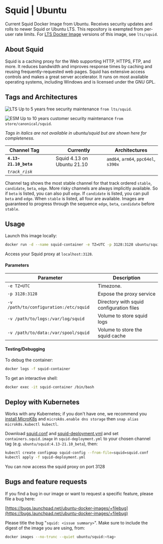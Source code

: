 # Squid | Ubuntu

Current Squid Docker Image from Ubuntu. Receives security updates and rolls to newer Squid or Ubuntu LTS. This repository is exempted from per-user rate limits. For [LTS Docker Image](https://ubuntu.com/security/docker-images) versions of this image, see `lts/squid`. 


## About Squid

Squid is a caching proxy for the Web supporting HTTP, HTTPS, FTP, and more. It reduces bandwidth and improves response times by caching and reusing frequently-requested web pages. Squid has extensive access controls and makes a great server accelerator. It runs on most available operating systems, including Windows and is licensed under the GNU GPL.


## Tags and Architectures
![LTS](https://assets.ubuntu.com/v1/0a5ff561-LTS%402x.png?h=17)
Up to 5 years free security maintenance `from lts/squid`.

![ESM](https://assets.ubuntu.com/v1/572f3fbd-ESM%402x.png?h=17)
Up to 10 years customer security maintenance `from store/canonical/squid`.

_Tags in italics are not available in ubuntu/squid but are shown here for completeness._

| Channel Tag | | | Currently | Architectures |
|---|---|---|---|---|
| **`4.13-21.10_beta`** &nbsp;&nbsp; | | | Squid 4.13 on Ubuntu 21.10 | `amd64`, `arm64`, `ppc64el`, `s390x` |
| _`track_risk`_ |

Channel tag shows the most stable channel for that track ordered `stable`, `candidate`, `beta`, `edge`. More risky channels are always implicitly available. So if `beta` is listed, you can also pull `edge`. If `candidate` is listed, you can pull `beta` and `edge`. When `stable` is listed, all four are available. Images are guaranteed to progress through the sequence `edge`, `beta`, `candidate` before `stable`.


## Usage

Launch this image locally:

```sh
docker run -d --name squid-container -e TZ=UTC -p 3128:3128 ubuntu/squid:4.13-21.10_beta
```
Access your Squid proxy at `localhost:3128`.

#### Parameters

| Parameter | Description |
|---|---|
| `-e TZ=UTC` | Timezone. |
| `-p 3128:3128` | Expose the proxy service |
| `-v /path/to/configuration:/etc/squid` | Directory with squid configuration files |
| `-v /path/to/logs:/var/log/squid` | Volume to store squid logs |
| `-v /path/to/data:/var/spool/squid` | Volume to store the squid cache |


#### Testing/Debugging

To debug the container:

```sh
docker logs -f squid-container
```

To get an interactive shell:

```sh
docker exec -it squid-container /bin/bash
```


## Deploy with Kubernetes

Works with any Kubernetes; if you don't have one, we recommend you [install MicroK8s](https://microk8s.io/) and `microk8s.enable dns storage` then `snap alias microk8s.kubectl kubectl`.

Download
[squid.conf](https://git.launchpad.net/~canonical-server/ubuntu-docker-images/+git/squid/plain/examples/config/squid.conf) and
[squid-deployment.yml](https://git.launchpad.net/~canonical-server/ubuntu-docker-images/+git/squid/plain/examples/squid-deployment.yml) and set `containers.squid.image` in `squid-deployment.yml` to your chosen channel tag (e.g. `ubuntu/squid:4.13-21.10_beta`), then:

```sh
kubectl create configmap squid-config --from-file=squid=squid.conf
kubectl apply -f squid-deployment.yml
```

You can now access the squid proxy on port 3128

## Bugs and feature requests

If you find a bug in our image or want to request a specific feature, please file a bug here:

[https://bugs.launchpad.net/ubuntu-docker-images/+filebug](https://bugs.launchpad.net/ubuntu-docker-images/+filebug)

Please title the bug "`squid: <issue summary>`". Make sure to include the digest of the image you are using, from:

```sh
docker images --no-trunc --quiet ubuntu/squid:<tag>
```


